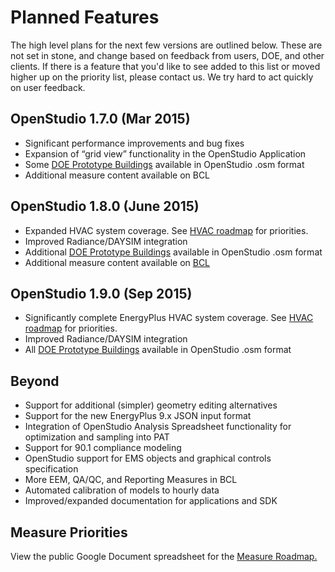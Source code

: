 <h1>Planned Features</h1>
The high level plans for the next few versions are outlined below. These are not set in stone, and change based on feedback from users, DOE, and other clients. If there is a feature that you'd like to see added to this list or moved higher up on the priority list, please contact us. We try hard to act quickly on user feedback.

## OpenStudio 1.7.0 (Mar 2015)

* Significant performance improvements and bug fixes* Expansion of “grid view” functionality in the OpenStudio Application* Some [DOE Prototype Buildings](http://www.energycodes.gov/commercial-prototype-building-models) available in OpenStudio .osm format* Additional measure content available on BCL


## OpenStudio 1.8.0 (June 2015)

*	Expanded HVAC system coverage. See [HVAC roadmap](https://docs.google.com/spreadsheet/ccc?key=0AhCALIzwiaGPdHhhalNfQktXUWtacjJwcHVoZ3Fsanc&usp=drive_web#gid=1) for priorities.*	Improved Radiance/DAYSIM integration*	Additional [DOE Prototype Buildings](http://www.energycodes.gov/commercial-prototype-building-models) available in OpenStudio .osm format*	Additional measure content available on [BCL](https://bcl.nrel.gov)

## OpenStudio 1.9.0 (Sep 2015)

*	Significantly complete EnergyPlus HVAC system coverage. See [HVAC roadmap](https://docs.google.com/spreadsheet/ccc?key=0AhCALIzwiaGPdHhhalNfQktXUWtacjJwcHVoZ3Fsanc&usp=drive_web#gid=1) for priorities.*	Improved Radiance/DAYSIM integration*	All [DOE Prototype Buildings](http://www.energycodes.gov/commercial-prototype-building-models) available in OpenStudio .osm format

## Beyond

*	Support for additional (simpler) geometry editing alternatives *	Support for the new EnergyPlus 9.x JSON input format*	Integration of OpenStudio Analysis Spreadsheet functionality for optimization and sampling into PAT*	Support for 90.1 compliance modeling*	OpenStudio support for EMS objects and graphical controls specification*	More EEM, QA/QC, and Reporting Measures in BCL*	Automated calibration of models to hourly data*	Improved/expanded documentation for applications and SDK


## Measure Priorities
View the public Google Document spreadsheet for the [Measure Roadmap.](https://docs.google.com/spreadsheet/ccc?key=0AhCALIzwiaGPdE1BUjZDQ01iLVBnUFJpcHlEWU10ZEE&usp=drive_web#gid=0)
